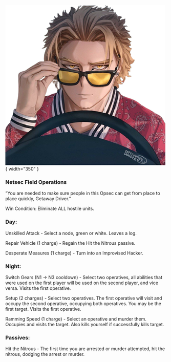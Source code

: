 ![getawaydriver.png](Images/getawaydriver.png){ width="350" }

### **Netsec Field Operations**

“You are needed to make sure people in this Opsec can get from place to place quickly, Getaway Driver.”

Win Condition: Eliminate ALL hostile units.

### **Day:**

Unskilled Attack - Select a node, green or white. Leaves a log.

Repair Vehicle (1 charge) - Regain the Hit the Nitrous passive.

Desperate Measures (1 charge) - Turn into an Improvised Hacker.

### **Night:**

Switch Gears (N1 -> N3 cooldown) - Select two operatives, all abilities that were used on the first player will be used on the second player, and vice versa. Visits the first operative.

Setup (2 charges) - Select two operatives. The first operative will visit and occupy the second operative, occupying both operatives. You may be the first target. Visits the first operative.

Ramming Speed (1 charge) - Select an operative and murder them. Occupies and visits the target. Also kills yourself if successfully kills target.

### **Passives:**

Hit the Nitrous - The first time you are arrested or murder attempted, hit the nitrous, dodging the arrest or murder.